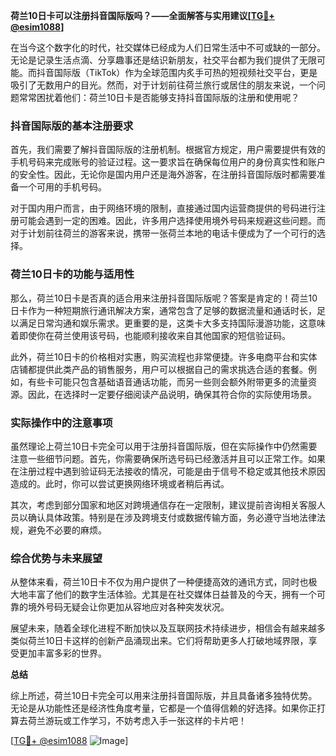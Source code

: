 **荷兰10日卡可以注册抖音国际版吗？——全面解答与实用建议[[TG💪+ @esim1088](https://t.me/s/esim1088)]**

在当今这个数字化的时代，社交媒体已经成为人们日常生活中不可或缺的一部分。无论是记录生活点滴、分享趣事还是结识新朋友，社交平台都为我们提供了无限可能。而抖音国际版（TikTok）作为全球范围内炙手可热的短视频社交平台，更是吸引了无数用户的目光。然而，对于计划前往荷兰旅行或居住的朋友来说，一个问题常常困扰着他们：荷兰10日卡是否能够支持抖音国际版的注册和使用呢？

### 抖音国际版的基本注册要求

首先，我们需要了解抖音国际版的注册机制。根据官方规定，用户需要提供有效的手机号码来完成账号的验证过程。这一要求旨在确保每位用户的身份真实性和账户的安全性。因此，无论你是国内用户还是海外游客，在注册抖音国际版时都需要准备一个可用的手机号码。

对于国内用户而言，由于网络环境的限制，直接通过国内运营商提供的号码进行注册可能会遇到一定的困难。因此，许多用户选择使用境外号码来规避这些问题。而对于计划前往荷兰的游客来说，携带一张荷兰本地的电话卡便成为了一个可行的选择。

### 荷兰10日卡的功能与适用性

那么，荷兰10日卡是否真的适合用来注册抖音国际版呢？答案是肯定的！荷兰10日卡作为一种短期旅行通讯解决方案，通常包含了足够的数据流量和通话时长，足以满足日常沟通和娱乐需求。更重要的是，这类卡大多支持国际漫游功能，这意味着即使你在荷兰使用该号码，也能顺利接收来自其他国家的短信验证码。

此外，荷兰10日卡的价格相对实惠，购买流程也非常便捷。许多电商平台和实体店铺都提供此类产品的销售服务，用户可以根据自己的需求挑选合适的套餐。例如，有些卡可能只包含基础语音通话功能，而另一些则会额外附带更多的流量资源。因此，在选择时一定要仔细阅读产品说明，确保其符合你的实际使用场景。

### 实际操作中的注意事项

虽然理论上荷兰10日卡完全可以用于注册抖音国际版，但在实际操作中仍然需要注意一些细节问题。首先，你需要确保所选号码已经激活并且可以正常工作。如果在注册过程中遇到验证码无法接收的情况，可能是由于信号不稳定或其他技术原因造成的。此时，你可以尝试更换网络环境或者稍后再试。

其次，考虑到部分国家和地区对跨境通信存在一定限制，建议提前咨询相关客服人员以确认具体政策。特别是在涉及跨境支付或数据传输方面，务必遵守当地法律法规，避免不必要的麻烦。

### 综合优势与未来展望

从整体来看，荷兰10日卡不仅为用户提供了一种便捷高效的通讯方式，同时也极大地丰富了他们的数字生活体验。尤其是在社交媒体日益普及的今天，拥有一个可靠的境外号码无疑会让你更加从容地应对各种突发状况。

展望未来，随着全球化进程不断加快以及互联网技术持续进步，相信会有越来越多类似荷兰10日卡这样的创新产品涌现出来。它们将帮助更多人打破地域界限，享受更加丰富多彩的世界。

**总结**

综上所述，荷兰10日卡完全可以用来注册抖音国际版，并且具备诸多独特优势。无论是从功能性还是经济性角度考量，它都是一个值得信赖的好选择。如果你正打算去荷兰游玩或工作学习，不妨考虑入手一张这样的卡片吧！

[[TG💪+ @esim1088](https://t.me/s/esim1088) ![Image](https://i.postimg.cc/4NQfJmqS/Snipaste-2025-05-13-00-14-12.png)]